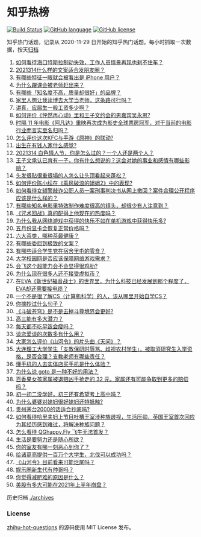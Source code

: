 # 知乎热榜
[![Build Status](https://github.com/ToWeLong/zhihu-hot-questions/workflows/CI/badge.svg)](https://github.com/ToWeLong/zhihu-hot-questions/actions)
[![GitHub language](https://img.shields.io/badge/language-golang-orange.svg)](https://golang.org/)
[![GitHub license](https://img.shields.io/github/license/ToWeLong/zhihu-hot-questions)](https://github.com/ToWeLong/zhihu-hot-questions/blob/main/LICENSE)

知乎热门话题，记录从 2020-11-29 日开始的知乎热门话题。每小时抓取一次数据，按天[归档](./archives)

<!-- BEGIN -->

1. [如何看待海口特斯拉制动失效，工作人员情景再现也刹不住车？](https://www.zhihu.com/question/449227121)
1. [2021314什么样的文案适合发朋友圈？](https://www.zhihu.com/question/448761958)
1. [有哪些特征一眼就会被看出是 iPhone 用户？](https://www.zhihu.com/question/357678200)
1. [为什么蹭课会被老师赶出来？](https://www.zhihu.com/question/355822061)
1. [有哪些「知名度不高，质量却很好」的品牌？](https://www.zhihu.com/question/35886615)
1. [家里人想让我读博去大学当老师，这条路可行吗？](https://www.zhihu.com/question/448393868)
1. [讲真，应届生一般工资多少啊？](https://www.zhihu.com/question/58570383)
1. [如何评价《怦然再心动》里和王子文约会的男嘉宾吴永恩?](https://www.zhihu.com/question/448054194)
1. [时隔 11 年电影《阿凡达》重映再次成为影史全球票房冠军，对于当前的电影行业而言实至名归吗？](https://www.zhihu.com/question/448750459)
1. [怎么评价这次KFC与手游《原神》的联动?](https://www.zhihu.com/question/449051034)
1. [出生在有钱人家什么感觉?](https://www.zhihu.com/question/384673502)
1. [2021314 白色情人节，你是怎么过的？一个人还是两个人？](https://www.zhihu.com/question/449247321)
1. [王子文承认已育有一子，你有什么想说的？这会对她的事业和感情有哪些影响？](https://www.zhihu.com/question/449204610)
1. [头发很贴很重很塌的人怎么让头顶看起来蓬松？](https://www.zhihu.com/question/20340797)
1. [如何评价陈小纭在《乘风破浪的姐姐2》中的表现?](https://www.zhihu.com/question/440631683)
1. [如何看待女辅警敲诈公职人员一案刑事判决书从网上撤回？案件合理公开程序应该是什么样的？](https://www.zhihu.com/question/449028350)
1. [有哪些知名电影里特效制作难度很高的镜头，却很少有人注意到？](https://www.zhihu.com/question/448466173)
1. [《咒术回战》真的配得上他现在的热度吗？](https://www.zhihu.com/question/444766202)
1. [为什么我从网络游戏中获得的快乐不如在单机游戏中获得快乐多?](https://www.zhihu.com/question/448970693)
1. [五月份显卡会恢复正常价格吗？](https://www.zhihu.com/question/445365770)
1. [六大茶类，哪种茶最健康？](https://www.zhihu.com/question/57244114)
1. [有哪些委屈到极致的文案？](https://www.zhihu.com/question/409977257)
1. [有哪些适合学生党在宿舍里屯的零食？](https://www.zhihu.com/question/448401945)
1. [大学校园网是否应该保障网络游戏需求？](https://www.zhihu.com/question/448635700)
1. [会飞这个超能力会不会显得很鸡肋?](https://www.zhihu.com/question/407617594)
1. [为什么现在很多人还不接受虚拟币？](https://www.zhihu.com/question/446646495)
1. [在EVA《新世纪福音战士》的世界里，为什么科技已经发展到那个程度了，EVA却还需要接电缆？](https://www.zhihu.com/question/424928782)
1. [一个不是很了解CS（计算机科学）的人，该从哪里开始自学CS？](https://www.zhihu.com/question/380375631)
1. [你摘抄过什么句子？](https://www.zhihu.com/question/314121506)
1. [《斗破苍穹》是不是去掉斗尊境界会更好?](https://www.zhihu.com/question/448921615)
1. [高三能有多大潜力？](https://www.zhihu.com/question/62520919)
1. [每天都不吃早饭会瘦吗？](https://www.zhihu.com/question/446503998)
1. [谈恋爱谈的次数多有什么用？](https://www.zhihu.com/question/334622048)
1. [大家怎么评价《山河令》的片头曲《天问》？](https://www.zhihu.com/question/447864997)
1. [大连理工大学学生「支教保研时辱骂、歧视农村学生」，被取消研究生入学资格，是否合理？支教老师有哪些责任？](https://www.zhihu.com/question/449089292)
1. [懂手机的人去实体店买手机是什么体验？](https://www.zhihu.com/question/442650451)
1. [为什么说 goto 是一种不好的用法？](https://www.zhihu.com/question/20259336)
1. [百香果女孩家属被退赔凶手抢走的 32 元，家属还有可能争取到更多的赔偿吗？](https://www.zhihu.com/question/449138131)
1. [初一初二没学好，初三还有希望考上高中吗？](https://www.zhihu.com/question/439552373)
1. [为什么婆婆对媳妇很好媳妇还特抵触?](https://www.zhihu.com/question/446933492)
1. [贵州茅台2000的话适合抄底吗?](https://www.zhihu.com/question/445691261)
1. [如何看待哈里夫妇上节目吐槽王室涉种族歧视，生活压抑，英国王室首次回应为其经历感到难过，将解决种族问题？](https://www.zhihu.com/question/448584950)
1. [怎么看待 QGhappy.Fly 飞牛无法首发？](https://www.zhihu.com/question/449051540)
1. [生活是要努力还是随心所欲？](https://www.zhihu.com/question/445846632)
1. [你的室友有哪一刻恶心到你了？](https://www.zhihu.com/question/356119656)
1. [给诸葛亮提供一百万个大学生，北伐可以成功吗？](https://www.zhihu.com/question/443277138)
1. [《山河令》目前看来可能烂尾吗？](https://www.zhihu.com/question/448992898)
1. [娱乐圈新生代有帅哥吗？](https://www.zhihu.com/question/441612992)
1. [你觉得减肥难的原因是什么？](https://www.zhihu.com/question/444589508)
1. [美股有多大可能在2021年上半年崩盘？](https://www.zhihu.com/question/447024407)

<!-- END -->

历史归档 [./archives](./archives)


### License
[zhihu-hot-questions](https://github.com/towelong/zhihu-hot-questions) 的源码使用 MIT License 发布。